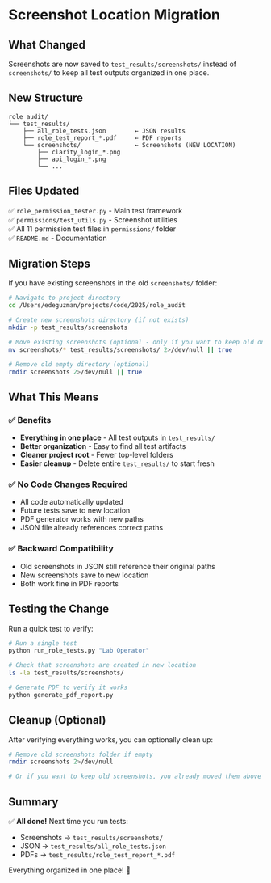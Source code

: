# Screenshot Location Migration

## What Changed

Screenshots are now saved to `test_results/screenshots/` instead of `screenshots/` to keep all test outputs organized in one place.

## New Structure

```
role_audit/
└── test_results/
    ├── all_role_tests.json        ← JSON results
    ├── role_test_report_*.pdf     ← PDF reports
    └── screenshots/               ← Screenshots (NEW LOCATION)
        ├── clarity_login_*.png
        ├── api_login_*.png
        └── ...
```

## Files Updated

✅ `role_permission_tester.py` - Main test framework  
✅ `permissions/test_utils.py` - Screenshot utilities  
✅ All 11 permission test files in `permissions/` folder  
✅ `README.md` - Documentation  

## Migration Steps

If you have existing screenshots in the old `screenshots/` folder:

```bash
# Navigate to project directory
cd /Users/edeguzman/projects/code/2025/role_audit

# Create new screenshots directory (if not exists)
mkdir -p test_results/screenshots

# Move existing screenshots (optional - only if you want to keep old ones)
mv screenshots/* test_results/screenshots/ 2>/dev/null || true

# Remove old empty directory (optional)
rmdir screenshots 2>/dev/null || true
```

## What This Means

### ✅ Benefits
- **Everything in one place** - All test outputs in `test_results/`
- **Better organization** - Easy to find all test artifacts
- **Cleaner project root** - Fewer top-level folders
- **Easier cleanup** - Delete entire `test_results/` to start fresh

### ✅ No Code Changes Required
- All code automatically updated
- Future tests save to new location
- PDF generator works with new paths
- JSON file already references correct paths

### ✅ Backward Compatibility
- Old screenshots in JSON still reference their original paths
- New screenshots save to new location
- Both work fine in PDF reports

## Testing the Change

Run a quick test to verify:

```bash
# Run a single test
python run_role_tests.py "Lab Operator"

# Check that screenshots are created in new location
ls -la test_results/screenshots/

# Generate PDF to verify it works
python generate_pdf_report.py
```

## Cleanup (Optional)

After verifying everything works, you can optionally clean up:

```bash
# Remove old screenshots folder if empty
rmdir screenshots 2>/dev/null

# Or if you want to keep old screenshots, you already moved them above
```

## Summary

✅ **All done!** Next time you run tests:
- Screenshots → `test_results/screenshots/`
- JSON → `test_results/all_role_tests.json`
- PDFs → `test_results/role_test_report_*.pdf`

Everything organized in one place! 🎯

